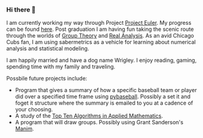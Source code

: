 ### Hi there 👋

I am currently working my way through Project [Project Euler](https://projecteuler.net/). My progress can be found [here](https://github.com/maccotter11/Project-Euler). Post graduation I am having fun taking the scenic route through the worlds of [Group Theory](https://en.wikipedia.org/wiki/Group_theory) and [Real Analysis](https://en.wikipedia.org/wiki/Real_analysis#:~:text=Real%20analysis%20is%20an%20area,form%20the%20extended%20real%20line.). As an avid Chicago Cubs fan, I am using sabermetrics as a vehicle for learning about numerical analysis and statistical modeling. 

I am happily married and have a dog name Wrigley. I enjoy reading, gaming, spending time with my family and traveling.

Possbile future projects include: 
* Program that gives a summary of how a specific baseball team or player did over a specified time frame using [pybaseball](https://github.com/jldbc/pybaseball). Possibly a set it and foget it structure where the summary is emailed to you at a cadence of your choosing. 
* A study of the [Top Ten Algorithms in Applied Mathematics](https://nhigham.com/2016/03/29/the-top-10-algorithms-in-applied-mathematics/).
* A program that will draw groups. Possibly using Grant Sanderson's [Manim](https://github.com/3b1b/manim).

